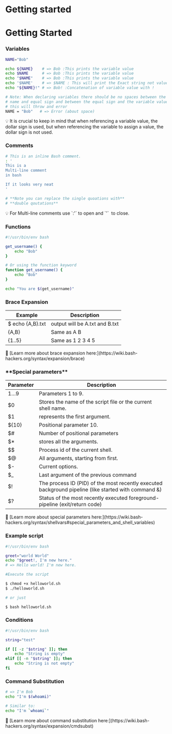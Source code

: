 # Getting started

# Getting Started

### Variables

```bash
NAME="Bob"

echo ${NAME}    # => Bob :This prints the variable value
echo $NAME      # => Bob :This prints the variable value
echo "$NAME"    # => Bob :This prints the variable value
echo '$NAME'    # => $NAME : This will print the Exact string not value.
echo "${NAME}!" # => Bob! :Concatenation of variable value with !

# Note: When declaring variables there should be no spaces between the variable
# name and equal sign and between the equal sign and the variable value.
# this will throw and error
NAME = "Bob"   # => Error (about space)

```

<aside>
💡 It is crucial to keep in mind that when referencing a variable value, the dollar sign is used, but when referencing the variable to assign a value, the dollar sign is not used.

</aside>

### Comments

```bash
# This is an inline Bash comment.
: '
This is a
Multi-line comment
in bash

If it looks very neat
'

# **Note you can replace the single quoations with**
# **double qoutations**
```

<aside>
💡 For Multi-line comments use `:'` to open and `'`
 to close.

</aside>

### Functions

```bash
#!/usr/bin/env bash

get_username() {
    echo "Bob"
}

# Or using the function keyword
function get_username() {
    echo "Bob"
}

echo "You are $(get_username)"
```

### Brace Expansion

| Example          | Description                    |
| ---------------- | ------------------------------ |
| $ echo {A,B}.txt | output will be A.txt and B.txt |
| {A,B}            | Same as A B                    |
| {1..5}           | Same as 1 2 3 4 5              |

<aside>
🔗 [Learn more about brace expansion here:](https://wiki.bash-hackers.org/syntax/expansion/brace)

</aside>

### \***\*Special parameters\*\***

| Parameter | Description                                                                                          |
| --------- | ---------------------------------------------------------------------------------------------------- |
| $1… $9    | Parameters 1 to 9.                                                                                   |
| $0        | Stores the name of the script file or the current shell name.                                        |
| $1        | represents the first argument.                                                                       |
| ${10}     | Positional parameter 10.                                                                             |
| $#        | Number of positional parameters                                                                      |
| $\*       | stores all the arguments.                                                                            |
| $$        | Process id of the current shell.                                                                     |
| $@        | All arguments, starting from first.                                                                  |
| $-        | Current options.                                                                                     |
| $\_       | Last argument of the previous command                                                                |
| $!        | The process ID (PID) of the most recently executed background pipeline (like started with command &) |
| $?        | Status of the most recently executed foreground-pipeline (exit/return code)                          |

<aside>
🔗 [Learn more about special parameters here:](https://wiki.bash-hackers.org/syntax/shellvars#special_parameters_and_shell_variables)

</aside>

### Example script

```bash
#!/usr/bin/env bash

greet="world World"
echo "$greet!, I'm new here."
# => Hello world! I'm new here.

#Execute the script

$ chmod +x helloworld.sh
$ ./helloworld.sh

# or just

$ bash helloworld.sh
```

### Conditions

```bash
#!/usr/bin/env bash

string="test"

if [[ -z "$string" ]]; then
    echo "String is empty"
elif [[ -n "$string" ]]; then
    echo "String is not empty"
fi
```

### Command Substitution

```bash
# => I'm Bob
echo "I'm $(whoami)"

# Similar to:
echo "I'm `whoami`"
```

<aside>
🔗 [Learn more about command substitution here:](https://wiki.bash-hackers.org/syntax/expansion/cmdsubst)

</aside>
